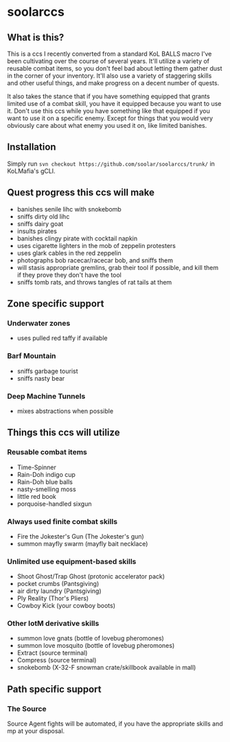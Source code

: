 # soolarccs
## What is this?
This is a ccs I recently converted from a standard KoL BALLS macro I've
been cultivating over the course of several years. It'll utilize a
variety of reusable combat items, so you don't feel bad about letting
them gather dust in the corner of your inventory. It'll also use a
variety of staggering skills and other useful things, and make progress
on a decent number of quests.

It also takes the stance that if you have something equipped that grants
limited use of a combat skill, you have it equipped because you want to
use it. Don't use this ccs while you have something like that equipped
if you want to use it on a specific enemy. Except for things that you
would very obviously care about what enemy you used it on, like limited
banishes.

## Installation
Simply run `svn checkout https://github.com/soolar/soolarccs/trunk/` in KoLMafia's gCLI.

## Quest progress this ccs will make
* banishes senile lihc with snokebomb
* sniffs dirty old lihc
* sniffs dairy goat
* insults pirates
* banishes clingy pirate with cocktail napkin
* uses cigarette lighters in the mob of zeppelin protesters
* uses glark cables in the red zeppelin
* photographs bob racecar/racecar bob, and sniffs them
* will stasis appropriate gremlins, grab their tool if possible, and
  kill them if they prove they don't have the tool
* sniffs tomb rats, and throws tangles of rat tails at them

## Zone specific support
### Underwater zones
* uses pulled red taffy if available

### Barf Mountain
* sniffs garbage tourist
* sniffs nasty bear

### Deep Machine Tunnels
* mixes abstractions when possible

## Things this ccs will utilize
### Reusable combat items
* Time-Spinner
* Rain-Doh indigo cup
* Rain-Doh blue balls
* nasty-smelling moss
* little red book
* porquoise-handled sixgun

### Always used finite combat skills
* Fire the Jokester's Gun (The Jokester's gun)
* summon mayfly swarm (mayfly bait necklace)

### Unlimited use equipment-based skills
* Shoot Ghost/Trap Ghost (protonic accelerator pack)
* pocket crumbs (Pantsgiving)
* air dirty laundry (Pantsgiving)
* Ply Reality (Thor's Pliers)
* Cowboy Kick (your cowboy boots)

### Other IotM derivative skills
* summon love gnats (bottle of lovebug pheromones)
* summon love mosquito (bottle of lovebug pheromones)
* Extract (source terminal)
* Compress (source terminal)
* snokebomb (X-32-F snowman crate/skillbook available in mall)

## Path specific support
### The Source
Source Agent fights will be automated, if you have the appropriate
skills and mp at your disposal.

